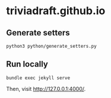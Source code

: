# triviadraft.github.io

## Generate setters
```
python3 python/generate_setters.py
```

## Run locally
```
bundle exec jekyll serve
```
Then, visit http://127.0.0.1:4000/.